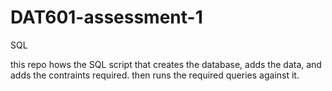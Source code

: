 # DAT601-assessment-1
SQL 

this repo hows the SQL script that creates the database, adds the data, and adds the contraints required. then runs the required queries against it.
